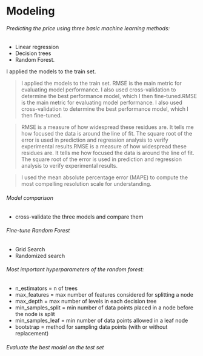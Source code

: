 # Modeling

###### Predicting the price using three basic machine learning methods:
- Linear regression
- Decision trees
- Random Forest.

I applied the models to the train set.
> I applied the models to the train set.
RMSE is the main metric for evaluating model performance. I also used cross-validation to determine the best performance model, which I then fine-tuned.RMSE is the main metric for evaluating model performance. I also used cross-validation to determine the best performance model, which I then fine-tuned.



> RMSE is a measure of how widespread these residues are. It tells me how focused the data is around the line of fit. The square root of the error is used in prediction and regression analysis to verify experimental results.RMSE is a measure of how widespread these residues are. It tells me how focused the data is around the line of fit. The square root of the error is used in prediction and regression analysis to verify experimental results.

> I used the mean absolute percentage error (MAPE) to compute the most compelling resolution scale for understanding.

###### Model comparison

 - cross-validate the three models and compare them

###### Fine-tune Random Forest

- Grid Search
- Randomized search

###### Most important hyperparameters of the random forest:

- n_estimators = n of trees
- max_features = max number of features considered for splitting a node
- max_depth = max number of levels in each decision tree
- min_samples_split = min number of data points placed in a node before the node is split
- min_samples_leaf = min number of data points allowed in a leaf node
- bootstrap = method for sampling data points (with or without replacement)

###### Evaluate the best model on the test set
